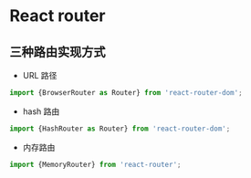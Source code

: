 # React router

## 三种路由实现方式
- URL 路径

```javascript
import {BrowserRouter as Router} from 'react-router-dom';
```
- hash 路由

```javascript
import {HashRouter as Router} from 'react-router-dom';
```

- 内存路由

```javascript
import {MemoryRouter} from 'react-router';
```
